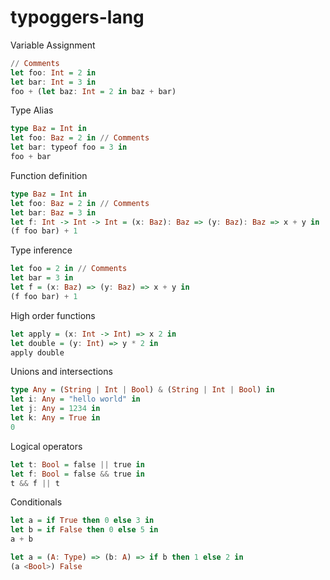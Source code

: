 # typoggers-lang

Variable Assignment

```haskell
// Comments
let foo: Int = 2 in
let bar: Int = 3 in
foo + (let baz: Int = 2 in baz + bar)
```

Type Alias

```haskell
type Baz = Int in
let foo: Baz = 2 in // Comments
let bar: typeof foo = 3 in
foo + bar
```

Function definition

```haskell
type Baz = Int in
let foo: Baz = 2 in // Comments
let bar: Baz = 3 in
let f: Int -> Int -> Int = (x: Baz): Baz => (y: Baz): Baz => x + y in
(f foo bar) + 1
```

Type inference

```haskell
let foo = 2 in // Comments
let bar = 3 in
let f = (x: Baz) => (y: Baz) => x + y in
(f foo bar) + 1
```

High order functions

```haskell
let apply = (x: Int -> Int) => x 2 in
let double = (y: Int) => y * 2 in
apply double
```

Unions and intersections

```haskell
type Any = (String | Int | Bool) & (String | Int | Bool) in
let i: Any = "hello world" in
let j: Any = 1234 in
let k: Any = True in
0
```

Logical operators

```haskell
let t: Bool = false || true in
let f: Bool = false && true in
t && f || t
```

Conditionals

```haskell
let a = if True then 0 else 3 in
let b = if False then 0 else 5 in
a + b
```

```haskell
let a = (A: Type) => (b: A) => if b then 1 else 2 in
(a <Bool>) False
```

